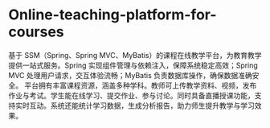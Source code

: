 # Online-teaching-platform-for-courses
基于 SSM（Spring、Spring MVC、MyBatis）的课程在线教学平台，为教育教学提供一站式服务。Spring 实现组件管理与依赖注入，保障系统稳定高效；Spring MVC 处理用户请求，交互体验流畅；MyBatis 负责数据库操作，确保数据准确安全。  平台拥有丰富课程资源，涵盖多种学科。教师可上传教学资料、视频，发布作业与考试。学生能在线学习、提交作业、参与讨论。同时具备直播授课功能，支持实时互动。系统还能统计学习数据，生成分析报告，助力师生提升教学与学习效果。 
